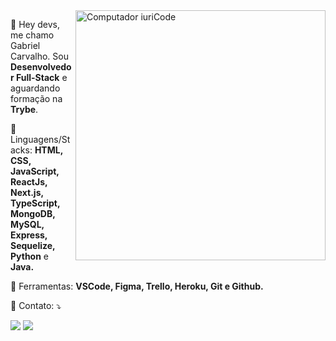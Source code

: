 <img src="https://raw.githubusercontent.com/MicaelliMedeiros/micaellimedeiros/master/image/computer-illustration.png" min-width="400px" max-width="400px" width="400px" align="right" alt="Computador iuriCode">

<p align="left"> 
  👋 Hey devs, me chamo Gabriel Carvalho. Sou <strong>Desenvolvedor Full-Stack</strong> e aguardando formação na <strong>Trybe</strong>.
</p>

<p align="left">
  🦄 Linguagens/Stacks: <strong>HTML, CSS, JavaScript, ReactJs, Next.js, TypeScript, MongoDB, MySQL, Express, Sequelize, Python</strong> e <strong>Java.</strong>
</p>

<p align="left">
  💼 Ferramentas: <strong>VSCode, Figma, Trello, Heroku, Git e Github.</strong>
</p>

<p align="left">
  💌 Contato: ⤵️
</p>

<p align="left">
  <a href="https://www.linkedin.com/in/gabriel-carvalho-84933457/" alt="Linkedin">
  <img src="https://img.shields.io/badge/-Linkedin-1C1C1C?style=for-the-badge&logo=Linkedin&logoColor=B23FE5&link=https://www.linkedin.com/in/gabriel-carvalho-84933457/"/></a>
  
  <a href="mailto:gabrielcarvalho466@gmail.com" alt="Gmail">
  <img src="https://img.shields.io/badge/-Gmail-1C1C1C?style=for-the-badge&logo=gmail&logoColor=B23FE5&link=mailto:gabrielcarvalho466@gmail.com" /></a>
</p>  
